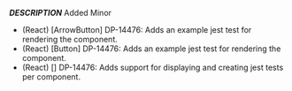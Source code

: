 ___DESCRIPTION___
Added
Minor
- (React) [ArrowButton] DP-14476: Adds an example jest test for rendering the component.
- (React) [Button] DP-14476: Adds an example jest test for rendering the component.
- (React) [] DP-14476: Adds support for displaying and creating jest tests per component.